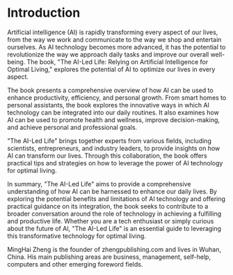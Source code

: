 # Introduction

Artificial intelligence (AI) is rapidly transforming every aspect of our lives, from the way we work and communicate to the way we shop and entertain ourselves. As AI technology becomes more advanced, it has the potential to revolutionize the way we approach daily tasks and improve our overall well-being. The book, "The AI-Led Life: Relying on Artificial Intelligence for Optimal Living," explores the potential of AI to optimize our lives in every aspect.

The book presents a comprehensive overview of how AI can be used to enhance productivity, efficiency, and personal growth. From smart homes to personal assistants, the book explores the innovative ways in which AI technology can be integrated into our daily routines. It also examines how AI can be used to promote health and wellness, improve decision-making, and achieve personal and professional goals.

"The AI-Led Life" brings together experts from various fields, including scientists, entrepreneurs, and industry leaders, to provide insights on how AI can transform our lives. Through this collaboration, the book offers practical tips and strategies on how to leverage the power of AI technology for optimal living.

In summary, "The AI-Led Life" aims to provide a comprehensive understanding of how AI can be harnessed to enhance our daily lives. By exploring the potential benefits and limitations of AI technology and offering practical guidance on its integration, the book seeks to contribute to a broader conversation around the role of technology in achieving a fulfilling and productive life. Whether you are a tech enthusiast or simply curious about the future of AI, "The AI-Led Life" is an essential guide to leveraging this transformative technology for optimal living.

MingHai Zheng is the founder of zhengpublishing.com and lives in Wuhan, China. His main publishing areas are business, management, self-help, computers and other emerging foreword fields.

